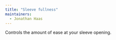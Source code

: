 ```yaml
---
title: "Sleeve fullness"
maintainers:
  - Jonathan Haas
---
```


Controls the amount of ease at your sleeve opening.




